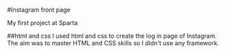 #Instagram front page

My first project at Sparta

##html and css
I used html and css to create the log in page of Instagram.
The aim was to master HTML and CSS skills so I didn't use any framework.
